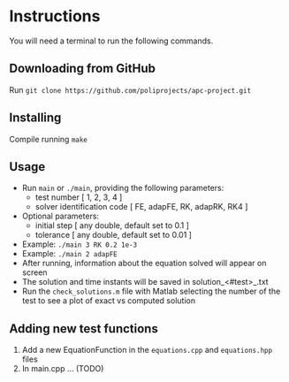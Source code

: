 # Instructions
You will need a terminal to run the following commands.

## Downloading from GitHub
Run ```git clone https://github.com/poliprojects/apc-project.git```

## Installing
Compile running ```make```

## Usage
* Run ```main``` or ```./main```, providing the following parameters:
	* test number [ 1, 2, 3, 4 ]
	* solver identification code [ FE, adapFE, RK, adapRK, RK4 ]
* Optional parameters:
	* initial step [ any double, default set to 0.1 ]
	* tolerance [ any double, default set to 0.01 ]
* Example: ```./main 3 RK 0.2 1e-3```
* Example: ```./main 2 adapFE```
* After running, information about the equation solved will appear on screen
* The solution and time instants will be saved in solution_<#test>\_<method>.txt
* Run the ```check_solutions.m``` file with Matlab selecting the number of the
test to see a plot of exact vs computed solution

## Adding new test functions
1) Add a new EquationFunction in the ```equations.cpp``` and
```equations.hpp``` files
2) In main.cpp ... (TODO)
